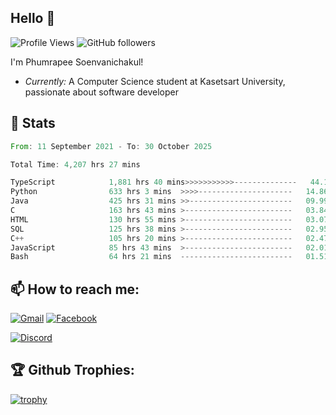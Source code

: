 
<h2>Hello 👋</h2> 

![Profile Views](https://komarev.com/ghpvc/?username=Homiez09&label=Profile%20views&color=0e75b6&style=flat)
![GitHub followers](https://img.shields.io/github/followers/HomieZ09.svg?style=social&label=Follow)


I'm Phumrapee Soenvanichakul!

- <i>Currently:</i> A Computer Science student at Kasetsart University, passionate about software developer

<h2>👀 Stats</h2>

<!--START_SECTION:waka-->

```rust
From: 11 September 2021 - To: 30 October 2025

Total Time: 4,207 hrs 27 mins

TypeScript            1,881 hrs 40 mins>>>>>>>>>>>--------------   44.16 %
Python                633 hrs 3 mins  >>>>---------------------   14.86 %
Java                  425 hrs 31 mins >>-----------------------   09.99 %
C                     163 hrs 43 mins >------------------------   03.84 %
HTML                  130 hrs 55 mins >------------------------   03.07 %
SQL                   125 hrs 38 mins >------------------------   02.95 %
C++                   105 hrs 20 mins >------------------------   02.47 %
JavaScript            85 hrs 43 mins  >------------------------   02.01 %
Bash                  64 hrs 21 mins  -------------------------   01.51 %
```

<!--END_SECTION:waka-->

<h2>📫 How to reach me:</h2>

<a href="mailto:phumrapeesoen1@gmail.com">![Gmail](https://img.shields.io/badge/Gmail-D14836?style=for-the-badge&logo=gmail&logoColor=white)</a> 
<a href="https://web.facebook.com/phumrapee.soenvanichakul.3/">![Facebook](https://img.shields.io/badge/Facebook-4267B2?style=for-the-badge&logo=facebook&logoColor=white)</a>

<a href="https://discord.gg/EWnAEUtFVm">![Discord](https://discord.c99.nl/widget/theme-1/297740667784921089.png)</a> 

<h2>🏆 Github Trophies:</h2>

[![trophy](https://github-profile-trophy.vercel.app/?username=Homiez09&theme=discord&row=1)](https://github.com/ryo-ma/github-profile-trophy)
